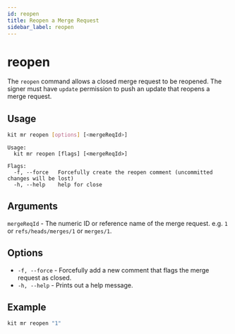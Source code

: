 ```yaml
---
id: reopen
title: Reopen a Merge Request
sidebar_label: reopen
---
```


# reopen

The `reopen` command allows a closed merge request to be reopened. The signer must have `update` permission to push an update that reopens a merge request.

## Usage

```bash
kit mr reopen [options] [<mergeReqId>]
```

```text
Usage:
  kit mr reopen [flags] [<mergeReqId>]

Flags:
  -f, --force   Forcefully create the reopen comment (uncommitted changes will be lost)
  -h, --help    help for close
```

## Arguments

`mergeReqId` - The numeric ID or reference name of the merge request. e.g. `1` or `refs/heads/merges/1` or `merges/1`.

## Options

* `-f, --force` - Forcefully add a new comment that flags the merge request as closed.  
* `-h, --help` - Prints out a help message.

## Example

```bash
kit mr reopen "1"
```

